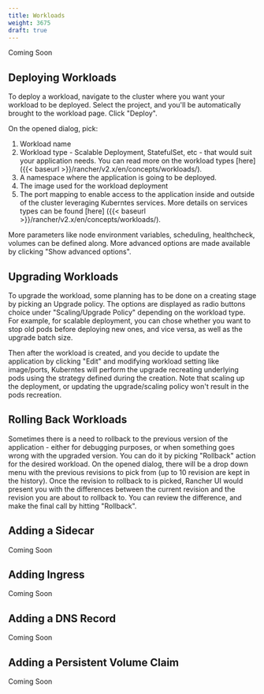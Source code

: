 ```yaml
---
title: Workloads
weight: 3675
draft: true
---
```

Coming Soon

## Deploying Workloads

To deploy a workload, navigate to the cluster where you want your workload to be deployed. Select the project, and you'll be automatically brought to the workload page. Click "Deploy".

On the opened dialog, pick:

1. Workload name
2. Workload type - Scalable Deployment, StatefulSet, etc - that would suit your application needs. You can read more on the workload types [here] ({{< baseurl >}}/rancher/v2.x/en/concepts/workloads/).
3. A namespace where the application is going to be deployed.
4. The image used for the workload deployment
5. The port mapping to enable access to the application inside and outside of the cluster leveraging Kuberntes services. More details on services types can be found [here] ({{< baseurl >}}/rancher/v2.x/en/concepts/workloads/).

More parameters like node environment variables, scheduling, healthcheck, volumes can be defined along. More advanced options are made available by clicking "Show advanced options". 

## Upgrading Workloads

To upgrade the workload, some planning has to be done on a creating stage by picking an Upgrade policy. The options are displayed as radio buttons choice under "Scaling/Upgrade Policy" depending on the workload type. For example, for scalable deployment, you can chose whether you want to stop old pods before deploying new ones, and vice versa, as well as the upgrade batch size.

Then after the workload is created, and you decide to update the application by clicking "Edit" and modifying workload setting like image/ports, Kuberntes will perform the upgrade recreating underlying pods using the strategy defined during the creation. Note that scaling up the deployment, or updating the upgrade/scaling policy won't result in the pods recreation.

## Rolling Back Workloads

Sometimes there is a need to rollback to the previous version of the application - either for debugging purposes, or when something goes wrong with the upgraded version. You can do it by picking "Rollback" action for the desired workload. On the opened dialog, there will be a drop down menu with the previous revisions to pick from (up to 10 revision are kept in the history). Once the revision to rollback to is picked, Rancher UI would present you with the differences between the current revision and the revision you are about to rollback to. You can review the difference, and make the final call by hitting "Rollback".

## Adding a Sidecar

Coming Soon

## Adding Ingress

Coming Soon

## Adding a DNS Record

Coming Soon

## Adding a Persistent Volume Claim

Coming Soon
